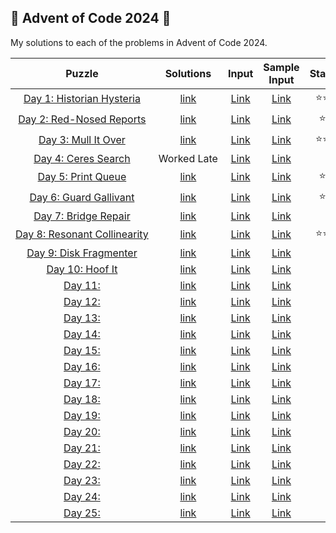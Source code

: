 ## 🎄 Advent of Code 2024 🎄

My solutions to each of the problems in Advent of Code 2024.

|Puzzle|Solutions|Input|Sample Input|Stars|
|:---:|:---:|:---:|:---:|:---:|
| <nobr> [Day 1: Historian Hysteria](https://adventofcode.com/2024/day/1) </nobr> | <nobr> [link](/2024/1/day1.py) </nobr> | </nobr> [Link](/2024/1/input.txt) </nobr> | </nobr> [Link](/2024/1/input_example.txt) </nobr> | </nobr> ⭐⭐</nobr> | 
| <nobr> [Day 2: Red-Nosed Reports](https://adventofcode.com/2024/day/2) </nobr> | <nobr> [link](/2024/2/day2.py) </nobr> | </nobr> [Link](/2024/2/input.txt) </nobr> | </nobr> [Link](/2024/2/input_example.txt) </nobr> | </nobr> ⭐</nobr> | 
| <nobr> [Day 3: Mull It Over](https://adventofcode.com/2024/day/3) </nobr> | <nobr> [link](/2024/3/day3.py) </nobr> | </nobr> [Link](/2024/3/input.txt) </nobr> | </nobr> [Link](/2024/3/input_example.txt) </nobr> | </nobr> ⭐⭐</nobr> |
| <nobr> [Day 4: Ceres Search](https://adventofcode.com/2024/day/4) </nobr> | <nobr> Worked Late </nobr> | </nobr> [Link](/2024/4/input.txt) </nobr> | </nobr> [Link](/2024/4/input_example.txt) </nobr> | </nobr> </nobr> |
| <nobr> [Day 5: Print Queue](https://adventofcode.com/2024/day/5) </nobr> | <nobr> [link](/2024/5/day5.py) </nobr> | </nobr> [Link](/2024/5/input.txt) </nobr> | </nobr> [Link](/2024/5/input_example.txt) </nobr> | </nobr> ⭐</nobr> |
| <nobr> [Day 6: Guard Gallivant](https://adventofcode.com/2024/day/6) </nobr> | <nobr> [link](/2024/6/day6.py) </nobr> | </nobr> [Link](/2024/6/input.txt) </nobr> | </nobr> [Link](/2024/6/input_example.txt) </nobr> | </nobr> ⭐</nobr> |
| <nobr> [Day 7: Bridge Repair](https://adventofcode.com/2024/day/7) </nobr> | <nobr> [link](/2024/7/day7.py) </nobr> | </nobr> [Link](/2024/7/input.txt) </nobr> | </nobr> [Link](/2024/7/input_example.txt) </nobr> | </nobr> </nobr> |
| <nobr> [Day 8: Resonant Collinearity](https://adventofcode.com/2024/day/7) </nobr> | <nobr> [link](/2024/7/day7.py) </nobr> | </nobr> [Link](/2024/7/input.txt) </nobr> | </nobr> [Link](/2024/7/input_example.txt) </nobr> | </nobr> ⭐⭐</nobr> |
| <nobr> [Day 9: Disk Fragmenter](https://adventofcode.com/2024/day/9) </nobr> | <nobr> [link](/2024/9/day9.py) </nobr> | </nobr> [Link](/2024/9/input.txt) </nobr> | </nobr> [Link](/2024/9/input_example.txt) </nobr> | </nobr> </nobr> |
| <nobr> [Day 10: Hoof It](https://adventofcode.com/2024/day/10) </nobr> | <nobr> [link](/2024/10/day10.py) </nobr> | </nobr> [Link](/2024/10/input.txt) </nobr> | </nobr> [Link](/2024/10/input_example.txt) </nobr> | </nobr> </nobr> |
| <nobr> [Day 11: ](https://adventofcode.com/2024/day/11) </nobr> | <nobr> [link](/2024/11/day11.py) </nobr> | </nobr> [Link](/2024/11/input.txt) </nobr> | </nobr> [Link](/2024/11/input_example.txt) </nobr> | </nobr> </nobr> |
| <nobr> [Day 12: ](https://adventofcode.com/2024/day/12) </nobr> | <nobr> [link](/2024/12/day12.py) </nobr> | </nobr> [Link](/2024/12/input.txt) </nobr> | </nobr> [Link](/2024/12/input_example.txt) </nobr> | </nobr> </nobr> |
| <nobr> [Day 13: ](https://adventofcode.com/2024/day/13) </nobr> | <nobr> [link](/2024/13/day13.py) </nobr> | </nobr> [Link](/2024/13/input.txt) </nobr> | </nobr> [Link](/2024/13/input_example.txt) </nobr> | </nobr> </nobr> |
| <nobr> [Day 14: ](https://adventofcode.com/2024/day/14) </nobr> | <nobr> [link](/2024/14/day14.py) </nobr> | </nobr> [Link](/2024/14/input.txt) </nobr> | </nobr> [Link](/2024/14/input_example.txt) </nobr> | </nobr> </nobr> |
| <nobr> [Day 15: ](https://adventofcode.com/2024/day/15) </nobr> | <nobr> [link](/2024/15/day15.py) </nobr> | </nobr> [Link](/2024/15/input.txt) </nobr> | </nobr> [Link](/2024/15/input_example.txt) </nobr> | </nobr> </nobr> |
| <nobr> [Day 16: ](https://adventofcode.com/2024/day/16) </nobr> | <nobr> [link](/2024/16/day16.py) </nobr> | </nobr> [Link](/2024/16/input.txt) </nobr> | </nobr> [Link](/2024/16/input_example.txt) </nobr> | </nobr> </nobr> |
| <nobr> [Day 17: ](https://adventofcode.com/2024/day/17) </nobr> | <nobr> [link](/2024/17/day17.py) </nobr> | </nobr> [Link](/2024/17/input.txt) </nobr> | </nobr> [Link](/2024/17/input_example.txt) </nobr> | </nobr> </nobr> |
| <nobr> [Day 18: ](https://adventofcode.com/2024/day/18) </nobr> | <nobr> [link](/2024/18/day18.py) </nobr> | </nobr> [Link](/2024/18/input.txt) </nobr> | </nobr> [Link](/2024/18/input_example.txt) </nobr> | </nobr> </nobr> |
| <nobr> [Day 19: ](https://adventofcode.com/2024/day/19) </nobr> | <nobr> [link](/2024/19/day19.py) </nobr> | </nobr> [Link](/2024/19/input.txt) </nobr> | </nobr> [Link](/2024/19/input_example.txt) </nobr> | </nobr> </nobr> |
| <nobr> [Day 20: ](https://adventofcode.com/2024/day/20) </nobr> | <nobr> [link](/2024/20/day20.py) </nobr> | </nobr> [Link](/2024/20/input.txt) </nobr> | </nobr> [Link](/2024/20/input_example.txt) </nobr> | </nobr> </nobr> |
| <nobr> [Day 21: ](https://adventofcode.com/2024/day/21) </nobr> | <nobr> [link](/2024/21/day21.py) </nobr> | </nobr> [Link](/2024/21/input.txt) </nobr> | </nobr> [Link](/2024/21/input_example.txt) </nobr> | </nobr> </nobr> |
| <nobr> [Day 22: ](https://adventofcode.com/2024/day/22) </nobr> | <nobr> [link](/2024/22/day22.py) </nobr> | </nobr> [Link](/2024/22/input.txt) </nobr> | </nobr> [Link](/2024/22/input_example.txt) </nobr> | </nobr> </nobr> |
| <nobr> [Day 23: ](https://adventofcode.com/2024/day/23) </nobr> | <nobr> [link](/2024/23/day23.py) </nobr> | </nobr> [Link](/2024/23/input.txt) </nobr> | </nobr> [Link](/2024/23/input_example.txt) </nobr> | </nobr> </nobr> |
| <nobr> [Day 24: ](https://adventofcode.com/2024/day/24) </nobr> | <nobr> [link](/2024/24/day24.py) </nobr> | </nobr> [Link](/2024/24/input.txt) </nobr> | </nobr> [Link](/2024/24/input_example.txt) </nobr> | </nobr> </nobr> |
| <nobr> [Day 25: ](https://adventofcode.com/2024/day/25) </nobr> | <nobr> [link](/2024/25/day25.py) </nobr> | </nobr> [Link](/2024/25/input.txt) </nobr> | </nobr> [Link](/2024/25/input_example.txt) </nobr> | </nobr> </nobr> |
